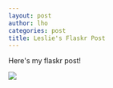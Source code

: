 ```yaml
---
layout: post
author: lho
categories: post
title: Leslie's Flaskr Post
---
```


Here's my flaskr post!  

<img src="http://i.imgur.com/1VEE96r.png">

